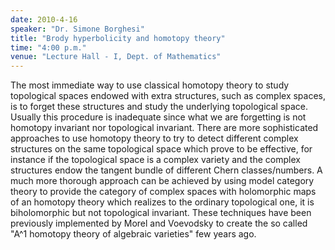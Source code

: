 ```yaml
---
date: 2010-4-16
speaker: "Dr. Simone Borghesi"
title: "Brody hyperbolicity and homotopy theory"
time: "4:00 p.m."
venue: "Lecture Hall - I, Dept. of Mathematics"
---
```

The most immediate way to use classical homotopy theory to
study topological spaces endowed with extra structures, such as
complex spaces, is to forget these structures and study the underlying
topological space. Usually this procedure is inadequate since what we
are forgetting is not homotopy invariant nor topological invariant.
There are more sophisticated approaches to use homotopy theory to try
to detect different complex structures on the same topological space
which prove to be effective, for instance if the topological space is
a complex variety and the complex structures endow the tangent bundle
of different Chern classes/numbers.
A much more thorough approach can be achieved by using model category
theory to provide the category of complex spaces with holomorphic maps
of an homotopy theory which realizes to the ordinary topological one,
it is biholomorphic but not topological invariant. These techniques
have been previously implemented by Morel and Voevodsky to create the
so called "A^1 homotopy theory of algebraic varieties" few years ago.
